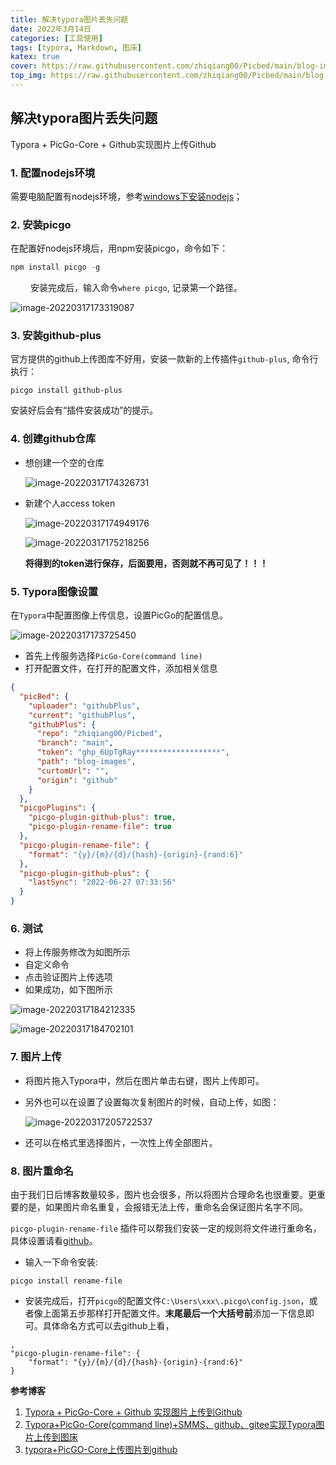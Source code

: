 ```yaml
---
title: 解决typora图片丢失问题
date: 2022年3月14日
categories: [工具使用]
tags: [typora, Markdown, 图床]
katex: true
cover: https://raw.githubusercontent.com/zhiqiang00/Picbed/main/blog-images/2022/03/20/08c72b270c54abbd8924e4c8888f7ee6-wFna77QtSi0-24c6d7.jpg
top_img: https://raw.githubusercontent.com/zhiqiang00/Picbed/main/blog-images/2022/03/20/9d2244833e878e2169062087c9ab0874-wallhaven-g72p87-af7e51.jpg
---
```


## 解决typora图片丢失问题

Typora + PicGo-Core + Github实现图片上传Github

### 1. 配置nodejs环境

需要电脑配置有nodejs环境，参考[windows下安装nodejs](https://segmentfault.com/a/1190000023871608)；

### 2. 安装picgo

在配置好nodejs环境后，用npm安装picgo，命令如下：

```python
npm install picgo -g
```

&emsp;&emsp; 安装完成后，输入命令`where picgo`, 记录第一个路径。

![image-20220317173319087](https://raw.githubusercontent.com/zhiqiang00/Picbed/main/blog-images/2022/03/27/6ee1a58f4cc3e0c92f621bb752362bf7-6ee1a58f4cc3e0c92f621bb752362bf7-image-20220317173319087-c22abc-3dbff1.png)

### 3. 安装github-plus

官方提供的github上传图库不好用，安装一款新的上传插件`github-plus`, 命令行执行：

```
picgo install github-plus
```

安装好后会有“插件安装成功”的提示。

### 4. 创建github仓库

- 想创建一个空的仓库

  ![image-20220317174326731](https://raw.githubusercontent.com/zhiqiang00/Picbed/main/blog-images/2022/03/17/bd3cd8ad91cc9d6e069bbae4075737ec-image-20220317174326731-a81285.png)

- 新建个人access token

  ![image-20220317174949176](https://raw.githubusercontent.com/zhiqiang00/Picbed/main/blog-images/2022/03/17/89a89a420259a1427056092ed05412b8-image-20220317174949176-f54dab.png)

  

  ![image-20220317175218256](https://raw.githubusercontent.com/zhiqiang00/Picbed/main/blog-images/2022/03/17/503449f7ab7039d77e31e281528f9b98-image-20220317175218256-c4954e.png)
  
  **将得到的token进行保存，后面要用，否则就不再可见了！！！**

### 5. Typora图像设置

在`Typora`中配置图像上传信息，设置PicGo的配置信息。

![image-20220317173725450](https://raw.githubusercontent.com/zhiqiang00/Picbed/main/blog-images/2022/03/17/40c886408bf1fd2aad6b06464e3afda6-image-20220317173725450-d97b7e.png)

- 首先上传服务选择`PicGo-Core(command line)`
- 打开配置文件，在打开的配置文件，添加相关信息

```json
{
  "picBed": {
    "uploader": "githubPlus",
    "current": "githubPlus",
    "githubPlus": {
      "repo": "zhiqiang00/Picbed",
      "branch": "main",
      "token": "ghp_6UpTgRay*******************",
      "path": "blog-images",
      "curtomUrl": "",
      "origin": "github"
    }
  },
  "picgoPlugins": {
    "picgo-plugin-github-plus": true,
    "picgo-plugin-rename-file": true
  },
  "picgo-plugin-rename-file": {
    "format": "{y}/{m}/{d}/{hash}-{origin}-{rand:6}"
  },
  "picgo-plugin-github-plus": {
    "lastSync": "2022-06-27 07:33:56"
  }
}
```

### 6. 测试

- 将上传服务修改为如图所示
- 自定义命令
- 点击验证图片上传选项
- 如果成功，如下图所示

![image-20220317184212335](https://raw.githubusercontent.com/zhiqiang00/Picbed/main/blog-images/2022/03/17/df35251e0c1eff57e1e1ed9b65f1632a-image-20220317184212335-7b46be.png)

![image-20220317184702101](https://raw.githubusercontent.com/zhiqiang00/Picbed/main/blog-images/2022/03/17/5d13e0a0a3ea08e93a64338fec735ef6-image-20220317184702101-9860f4.png)

### 7. 图片上传

- 将图片拖入Typora中，然后在图片单击右键，图片上传即可。

- 另外也可以在设置了设置每次复制图片的时候，自动上传，如图：

  ![image-20220317205722537](https://raw.githubusercontent.com/zhiqiang00/Picbed/main/blog-images/2022/03/17/6876e8c70f73cdc6034f321c10b35b88-image-20220317205722537-05ce94.png)

- 还可以在格式里选择图片，一次性上传全部图片。

### 8. 图片重命名

由于我们日后博客数量较多，图片也会很多，所以将图片合理命名也很重要。更重要的是，如果图片命名重复，会报错无法上传，重命名会保证图片名字不同。

`picgo-plugin-rename-file` 插件可以帮我们安装一定的规则将文件进行重命名，具体设置请看[github](https://github.com/liuwave/picgo-plugin-rename-file)。

- 输入一下命令安装:

```
picgo install rename-file
```

- 安装完成后，打开`picgo`的配置文件`C:\Users\xxx\.picgo\config.json`，或者像上面第五步那样打开配置文件。**末尾最后一个大括号前**添加一下信息即可。具体命名方式可以去github上看，

```
,
"picgo-plugin-rename-file": {
	"format": "{y}/{m}/{d}/{hash}-{origin}-{rand:6}"
}
```

**参考博客**

1. [Typora + PicGo-Core + Github 实现图片上传到Github ](https://www.cnblogs.com/xiaowj/p/13934555.html)
2. [Typora+PicGo-Core(command line)+SMMS、github、gitee实现Typora图片上传到图床](https://blog.csdn.net/brawly/article/details/106436042?utm_medium=distribute.pc_relevant.none-task-blog-2~default~baidujs_title~default-0.pc_relevant_default&spm=1001.2101.3001.4242.1&utm_relevant_index=3)
3. [typora+PicGO-Core上传图片到github](https://blog.csdn.net/a554521655/article/details/113443338)